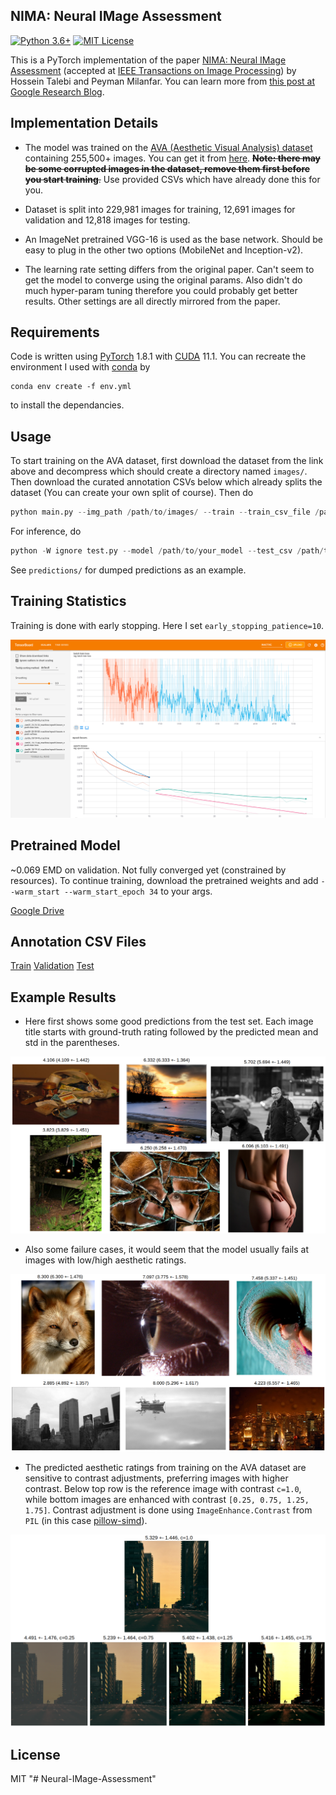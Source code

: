 ## NIMA: Neural IMage Assessment

[![Python 3.6+](https://img.shields.io/badge/Python-3.6%2B-blue)](https://www.python.org/)
[![MIT License](https://img.shields.io/badge/MIT-License-brightgreen)](./LICENSE)

This is a PyTorch implementation of the paper [NIMA: Neural IMage Assessment](https://arxiv.org/abs/1709.05424) (accepted at [IEEE Transactions on Image Processing](https://ieeexplore.ieee.org/document/8352823)) by Hossein Talebi and Peyman Milanfar. You can learn more from [this post at Google Research Blog](https://research.googleblog.com/2017/12/introducing-nima-neural-image-assessment.html).

## Implementation Details

+ The model was trained on the [AVA (Aesthetic Visual Analysis) dataset](http://refbase.cvc.uab.es/files/MMP2012a.pdf) containing 255,500+ images. You can get it from [here](https://github.com/mtobeiyf/ava_downloader). ~~**Note: there may be some corrupted images in the dataset, remove them first before you start training**.~~ Use provided CSVs which have already done this for you.

+ Dataset is split into 229,981 images for training, 12,691 images for validation and 12,818 images for testing. 

+ An ImageNet pretrained VGG-16 is used as the base network. Should be easy to plug in the other two options (MobileNet and Inception-v2).

+ The learning rate setting differs from the original paper. Can't seem to get the model to converge using the original params. Also didn't do much hyper-param tuning therefore you could probably get better results. Other settings are all directly mirrored from the paper.

## Requirements

Code is written using [PyTorch](https://pytorch.org/get-started/locally/) 1.8.1 with [CUDA](https://developer.nvidia.com/cuda-toolkit) 11.1. You can recreate the environment I used with [conda](https://docs.conda.io/en/latest/miniconda.html) by
```
conda env create -f env.yml
```  
to install the dependancies.

## Usage

To start training on the AVA dataset, first download the dataset from the link above and decompress which should create a directory named ```images/```. Then download the curated annotation CSVs below
which already splits the dataset (You can create your own split of course). Then do

```python
python main.py --img_path /path/to/images/ --train --train_csv_file /path/to/train_labels.csv --val_csv_file /path/to/val_labels.csv --conv_base_lr 5e-4 --dense_lr 5e-3 --decay --ckpt_path /path/to/ckpts --epochs 100 --early_stoppping_patience 10
```

For inference, do

```python
python -W ignore test.py --model /path/to/your_model --test_csv /path/to/test_labels.csv --test_images /path/to/images --predictions /path/to/save/predictions
```

See ```predictions/``` for dumped predictions as an example.

## Training Statistics

Training is done with early stopping. Here I set ```early_stopping_patience=10```.
<p align="center">
<img src="./snapshots/snapshot@34.png">
</p>

## Pretrained Model

~0.069 EMD on validation. Not fully converged yet (constrained by resources). To continue training, download the pretrained weights and add ```--warm_start --warm_start_epoch 34``` to your args.

[Google Drive](https://drive.google.com/file/d/1w9Ig_d6yZqUZSR63kPjZLrEjJ1n845B_/view?usp=sharing)

## Annotation CSV Files
[Train](https://drive.google.com/file/d/1IBXPXPkCiTz04wWcoReJv4Nk06VsjSkI/view?usp=sharing) [Validation](https://drive.google.com/file/d/1tJfO1zFBoQYzd8kUo5PKeHTcdzBL7115/view?usp=sharing) [Test](https://drive.google.com/file/d/105UGnkglpKuusPhJaPnFSa2JlQV3du9O/view?usp=sharing)

## Example Results

+ Here first shows some good predictions from the test set. Each image title starts with ground-truth rating followed by the predicted mean and std in the parentheses. 

<p align="center">
<img src="./snapshots/goodpred.png">
</p>

+ Also some failure cases, it would seem that the model usually fails at images with low/high aesthetic ratings.

<p align="center">
<img src="./snapshots/badpred.png">
</p>

+ The predicted aesthetic ratings from training on the AVA dataset are sensitive to contrast adjustments, preferring images with higher contrast. Below top row is the reference image with contrast ```c=1.0```,  while bottom images are enhanced with contrast ```[0.25, 0.75, 1.25, 1.75]```. Contrast adjustment is done using ```ImageEnhance.Contrast``` from ```PIL``` (in this case [pillow-simd](https://github.com/uploadcare/pillow-simd)). 

<p align="center">
<img src="./snapshots/contrast.png">
</p>

## License

MIT
"# Neural-IMage-Assessment" 
